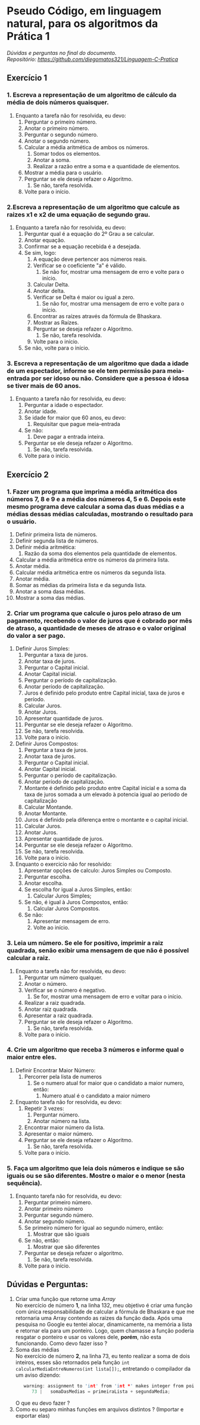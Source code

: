 # Pseudo Código, em linguagem natural, para os algoritmos da Prática 1
_Dúvidas e perguntas no final do documento._  
_Repositório: https://github.com/diegomatos321/Linguagem-C-Pratica_
## Exercício 1 
### 1. Escreva a representação de um algoritmo de cálculo da média de dois números quaisquer.

1. Enquanto a tarefa não for resolvida, eu devo:
   1. Perguntar o primeiro número.
   2. Anotar o primeiro número.
   3. Perguntar o segundo número.
   4. Anotar o segundo número.
   5. Calcular a média aritmética de ambos os números.
      1. Somar todos os elementos.
      2. Anotar a soma.
      3. Realizar a razão entre a soma e a quantidade de elementos.
   6. Mostrar a média para o usuário.
   7. Perguntar se ele deseja refazer o Algoritmo.
      1. Se não, tarefa resolvida.
   8. Volte para o início.

### 2.Escreva a representação de um algoritmo que calcule as raizes x1 e x2 de uma equação de segundo grau.

1. Enquanto a tarefa não for resolvida, eu devo:
   1. Perguntar qual é a equação do 2º Grau a se calcular.
   2. Anotar equação.
   3. Confirmar se a equação recebida é a desejada.
   4. Se sim, logo:
      1. A equação deve pertencer aos números reais.
      2. Verificar se o coeficiente "a" é válido.
         1. Se não for, mostrar uma mensagem de erro e volte para o início.
      3. Calcular Delta.
      4. Anotar delta.
      5. Verificar se Delta é maior ou igual a zero.
         1. Se não for, mostrar uma mensagem de erro e volte para o início.
      6. Encontrar as raízes através da fórmula de Bhaskara.
      7. Mostrar as Raízes.
      8. Perguntar se deseja refazer o Algoritmo.
         1. Se não, tarefa resolvida.
      9. Volte para o início.
   5. Se não, volte para o início.

### 3. Escreva a representação de um algoritmo que dada a idade de um espectador, informe se ele tem permissão para meia-entrada por ser idoso ou não. Considere que a pessoa é idosa se tiver mais de 60 anos. 

1. Enquanto a tarefa não for resolvida, eu devo:
   1. Perguntar a idade o espectador.
   2. Anotar idade.
   3. Se idade for maior que 60 anos, eu devo:
      1. Requisitar que pague meia-entrada
   4. Se não:
      1. Deve pagar a entrada inteira.
   5. Perguntar se ele deseja refazer o Algoritmo.
      1. Se não, tarefa resolvida.
   6. Volte para o início.

## Exercício 2
### 1. Fazer um programa que imprima a média aritmética dos números 7, 8 e 9 e a média dos números 4, 5 e 6. Depois este mesmo programa deve calcular a soma das duas médias e a médias dessas médias calculadas, mostrando o resultado para o usuário.

1. Definir primeira lista de números.
2. Definir segunda lista de números.
3. Definir média aritmética:
   1. Razão da soma dos elementos pela quantidade de elementos.
4. Calcular a média aritmética entre os números da primeira lista.
5. Anotar média.
6. Calcular média aritmética entre os números da segunda lista.
7. Anotar média.
8. Somar as médias da primeira lista e da segunda lista.
9. Anotar a soma dasa médias.
10. Mostrar a soma das médias.
    
### 2. Criar um programa que calcule o juros pelo atraso de um pagamento, recebendo o valor de juros que é cobrado por mês de atraso, a quantidade de meses de atraso e o valor original do valor a ser pago.

1. Definir Juros Simples:
   1. Perguntar a taxa de juros.
   2. Anotar taxa de juros.
   3. Perguntar o Capital inicial.
   4. Anotar Capital inicial.
   5. Perguntar o período de capitalização.
   6. Anotar período de capitalização.
   7. Juros é definido pelo produto entre Capital inicial, taxa de juros e período.
   8. Calcular Juros.
   9. Anotar Juros.
   10. Apresentar quantidade de juros.
   11. Perguntar se ele deseja refazer o Algoritmo.
      1. Se não, tarefa resolvida.
   12. Volte para o início.
2. Definir Juros Compostos:
   1. Perguntar a taxa de juros.
   2. Anotar taxa de juros.
   3. Perguntar o Capital inicial.
   4. Anotar Capital inicial.
   5. Perguntar o período de capitalização.
   6. Anotar período de capitalização.
   7. Montante é definido pelo produto entre Capital inicial e a soma da taxa de juros somada a um elevado à potencia igual ao periodo de capitalização
   8. Calcular Montande.
   9. Anotar Montante.
   10. Juros é definido pela diferença entre o montante e o capital inicial.
   11. Calcular Juros.
   12. Anotar Juros.
   13. Apresentar quantidade de juros.
   14. Perguntar se ele deseja refazer o Algoritmo.
      1. Se não, tarefa resolvida.
   15. Volte para o início.
3. Enquanto o exercicio não for resolvido:
   1. Apresentar opções de calculo: Juros Simples ou Composto.
   2. Perguntar escolha.
   3. Anotar escolha.
   4. Se escolha for igual a Juros Simples, então:
      1. Calcular Juros Simples;
   5. Se não, é igual à Juros Compostos, então:
      1. Calcular Juros Compostos.
   6. Se não:
      1. Apresentar mensagem de erro.
      2. Volte ao início.

### 3. Leia um número. Se ele for positivo, imprimir a raiz quadrada, senão exibir uma mensagem de que não é possível calcular a raiz.

1. Enquanto a tarefa não for resolvida, eu devo:
   1. Perguntar um número qualquer.
   2. Anotar o número.
   3. Verificar se o número é negativo.
      1. Se for, mostrar uma mensagem de erro e voltar para o início.
   4. Realizar a raiz quadrada.
   5. Anotar raiz quadrada.
   6. Apresentar a raiz quadrada.
   7. Perguntar se ele deseja refazer o Algoritmo.
      1. Se não, tarefa resolvida.
   8. Volte para o início.

### 4. Crie um algoritmo que receba 3 números e informe qual o maior entre eles.

1. Definir Encontrar Maior Número:
   1. Percorrer pela lista de numeros
      1. Se o numero atual for maior que o candidato a maior numero, então:
         1. Numero atual é o candidato a maior número
2. Enquanto tarefa não for resolvida, eu devo:
   1. Repetir 3 vezes:
      1. Perguntar número.
      2. Anotar número na lista.
   2. Encontrar maior número da lista.
   3. Apresentar o maior número.
   4. Perguntar se ele deseja refazer o Algoritmo.
      1. Se não, tarefa resolvida.
   5. Volte para o início.

### 5. Faça um algoritmo que leia dois números e indique se são iguais ou se são diferentes. Mostre o maior e o menor (nesta sequência).

1. Enquanto tarefa não for resolvida, eu devo:
   1. Perguntar primeiro número.
   2. Anotar primeiro número
   3. Perguntar segundo número.
   4. Anotar segundo número.
   5. Se primeiro número for igual ao segundo número, então:
      1. Mostrar que são iguais
   6. Se não, então:
      1. Mostrar que são diferentes
   7. Perguntar se deseja refazer o algoritmo.
      1. Se não, tarefa resolvida.
   8. Volte para o início.

## Dúvidas e Perguntas:
1. Criar uma função que retorne uma _Array_   
No exercício de número **1**, na linha 132, meu objetivo é criar uma função com única responsabilidade de calcular a fórmula de Bhaskara e que me retornaria uma Array contendo as raizes da função dada. 
Após uma pesquisa no Google eu tentei alocar, dinamicamente, na memória a lista e retornar ela para um ponteiro. Logo, quem chamasse a função poderia resgatar o ponteiro e usar os valores dele, **porém**, não esta funcionando.
Como devo fazer isso ?  
2. Soma das médias  
No exercício de número **2**, na linha 73, eu tento realizar a soma de dois inteiros, esses são retornados pela função `int calcularMediaEntreNumeros(int lista[]);`, entretando o compilador da um aviso dizendo: 
   ```C
      warning: assignment to 'int' from 'int *' makes integer from pointer without a cast [-Wint-conversion]
         73 |   somaDasMedias = primeiraLista + segundaMedia;
   ```  
   O que eu devo fazer ?
3. Como eu separo minhas funções em arquivos distintos ? (Importar e exportar elas)